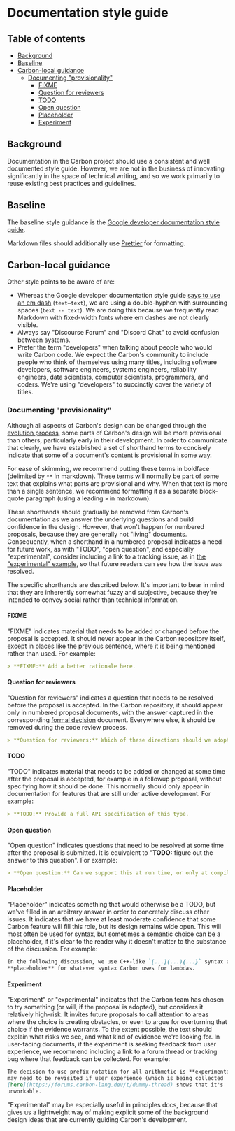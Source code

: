# Documentation style guide

<!--
Part of the Carbon Language project, under the Apache License v2.0 with LLVM
Exceptions. See /LICENSE for license information.
SPDX-License-Identifier: Apache-2.0 WITH LLVM-exception
-->

<!-- toc -->

## Table of contents

-   [Background](#background)
-   [Baseline](#baseline)
-   [Carbon-local guidance](#carbon-local-guidance)
    -   [Documenting "provisionality"](#documenting-provisionality)
        -   [FIXME](#fixme)
        -   [Question for reviewers](#question-for-reviewers)
        -   [TODO](#todo)
        -   [Open question](#open-question)
        -   [Placeholder](#placeholder)
        -   [Experiment](#experiment)

<!-- tocstop -->

## Background

Documentation in the Carbon project should use a consistent and well documented
style guide. However, we are not in the business of innovating significantly in
the space of technical writing, and so we work primarily to reuse existing best
practices and guidelines.

## Baseline

The baseline style guidance is the
[Google developer documentation style guide](https://developers.google.com/style).

Markdown files should additionally use
[Prettier](/docs/project/contribution_tools.md#prettier) for formatting.

## Carbon-local guidance

Other style points to be aware of are:

-   Whereas the Google developer documentation style guide
    [says to use an em dash](https://developers.google.com/style/dashes)
    (`text—text`), we are using a double-hyphen with surrounding spaces
    (`text -- text`). We are doing this because we frequently read Markdown with
    fixed-width fonts where em dashes are not clearly visible.
-   Always say "Discourse Forum" and "Discord Chat" to avoid confusion between
    systems.
-   Prefer the term "developers" when talking about people who would write
    Carbon code. We expect the Carbon's community to include people who think of
    themselves using many titles, including software developers, software
    engineers, systems engineers, reliability engineers, data scientists,
    computer scientists, programmers, and coders. We're using "developers" to
    succinctly cover the variety of titles.

### Documenting "provisionality"

Although all aspects of Carbon's design can be changed through the
[evolution process](docs/project/evolution.md), some parts of Carbon's design
will be more provisional than others, particularly early in their development.
In order to communicate that clearly, we have established a set of shorthand
terms to concisely indicate that some of a document's content is provisional in
some way.

For ease of skimming, we recommend putting these terms in boldface (delimited by
`**` in markdown). These terms will normally be part of some text that explains
what parts are provisional and why. When that text is more than a single
sentence, we recommend formatting it as a separate block-quote paragraph (using
a leading `>` in markdown).

These shorthands should gradually be removed from Carbon's documentation as we
answer the underlying questions and build confidence in the design. However,
that won't happen for numbered proposals, because they are generally not
"living" documents. Consequently, when a shorthand in a numbered proposal
indicates a need for future work, as with "TODO", "open question", and
especially "experimental", consider including a link to a tracking issue, as in
[the "experimental" example](#experimental), so that future readers can see how
the issue was resolved.

The specific shorthands are described below. It's important to bear in mind that
they are inherently somewhat fuzzy and subjective, because they're intended to
convey social rather than technical information.

#### FIXME

"FIXME" indicates material that needs to be added or changed before the proposal
is accepted. It should never appear in the Carbon repository itself, except in
places like the previous sentence, where it is being mentioned rather than used.
For example:

```markdown
> **FIXME:** Add a better rationale here.
```

#### Question for reviewers

"Question for reviewers" indicates a question that needs to be resolved before
the proposal is accepted. In the Carbon repository, it should appear only in
numbered proposal documents, with the answer captured in the corresponding
[formal decision](/docs/project/consensus_decision_making.html#formal-decision-content)
document. Everywhere else, it should be removed during the code review process.

```markdown
> **Question for reviewers:** Which of these directions should we adopt?
```

#### TODO

"TODO" indicates material that needs to be added or changed at some time after
the proposal is accepted, for example in a followup proposal, without specifying
how it should be done. This normally should only appear in documentation for
features that are still under active development. For example:

```markdown
> **TODO:** Provide a full API specification of this type.
```

#### Open question

"Open question" indicates questions that need to be resolved at some time after
the proposal is submitted. It is equivalent to "**TODO:** figure out the answer
to this question". For example:

```markdown
> **Open question:** Can we support this at run time, or only at compile time?
```

#### Placeholder

"Placeholder" indicates something that would otherwise be a TODO, but we've
filled in an arbitrary answer in order to concretely discuss other issues. It
indicates that we have at least moderate confidence that some Carbon feature
will fill this role, but its design remains wide open. This will most often be
used for syntax, but sometimes a semantic choice can be a placeholder, if it's
clear to the reader why it doesn't matter to the substance of the discussion.
For example:

```markdown
In the following discussion, we use C++-like `[...](...){...}` syntax as a
**placeholder** for whatever syntax Carbon uses for lambdas.
```

#### Experiment

"Experiment" or "experimental" indicates that the Carbon team has chosen to try
something (or will, if the proposal is adopted), but considers it relatively
high-risk. It invites future proposals to call attention to areas where the
choice is creating obstacles, or even to argue for overturning that choice if
the evidence warrants. To the extent possible, the text should explain what
risks we see, and what kind of evidence we're looking for. In user-facing
documents, if the experiment is seeking feedback from user experience, we
recommend including a link to a forum thread or tracking bug where that feedback
can be collected. For example:

```markdown
The decision to use prefix notation for all arithmetic is **experimental**, and
may need to be revisited if user experience (which is being collected
[here](https://forums.carbon-lang.dev/t/dummy-thread) shows that it's
unworkable.
```

"Experimental" may be especially useful in principles docs, because that gives
us a lightweight way of making explicit some of the background design ideas that
are currently guiding Carbon's development.
